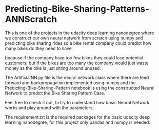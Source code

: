 # Predicting-Bike-Sharing-Patterns-ANNScratch

This is one of the projects in the udacity deep learning nanodegree 
where we construct our own neural network from scratch using numpy 
and predicting bike sharing rides so a bike rental company could 
predict how many bikes do they need to have 

because if the company have too few bikes they could lose potential customers, 
but if the bikes are too many the company would just waste money as the bike is just sitting around unused.

The ArtificialNN.py file is the neural network class where there are feed forward and backpropagation
implemented using numpy and the Predicting-Bike-Sharing-Pattern notebook is using the constructed Neural Network
to predict the Bike Sharing Pattern Case.

Feel free to check it out, to try to understand how basic Neural Network works and play around with 
the parameters.

The requirement.txt is the required packages for the basic udacity deep learning nanodegree, for this
project only pandas and numpy is needed.
